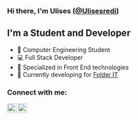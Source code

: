 ### Hi there, I'm Ulises ([@Ulisesredi](https://www.linkedin.com/in/ulises-redi-377a52206/))

## I'm a Student and Developer

- 📘 Computer Engineering Student
- 💻 Full Stack Developer
- 👾 Specialized in Front End technologies
- 🔨 Currently developing for [Folder IT](https://www.linkedin.com/company/folderit/)

### Connect with me:

[<img align="left" alt="@Ulisesredi | LinkedIn" width="22px" src="https://cdn.jsdelivr.net/npm/simple-icons@v3/icons/linkedin.svg" />](https://www.linkedin.com/in/ulises-redi-377a52206/)
[<img align="left" alt="@Ulisesredi | Instagram" width="22px" src="https://cdn.jsdelivr.net/npm/simple-icons@v3/icons/instagram.svg" />](https://www.instagram.com/ulisesredi_/)
